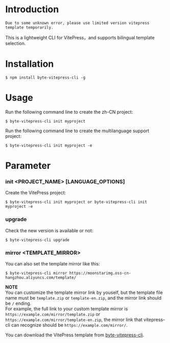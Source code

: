 # Introduction

`Due to some unknown error, please use limited version vitepress template temporarily.`

This is a lightweight CLI for VitePress，and supports bilingual template selection.

# Installation
```
$ npm install byte-vitepress-cli -g
```
# Usage
Run the following command line to create the zh-CN project:
```
$ byte-vitepress-cli init myproject
```
Run the following command line to create the multilanguage support project:
```
$ byte-vitepress-cli init myproject -e
```

# Parameter
### init <PROJECT_NAME> [LANGUAGE_OPTIONS]
Create the VitePress project:
```
$ byte-vitepress-cli init myproject or byte-vitepress-cli init myproject -e
```

### upgrade
Check the new version is available or not:
```
$ byte-vitepress-cli upgrade
```

### mirror <TEMPLATE_MIRROR>
You can also set the template mirror like this:
```
$ byte-vitepress-cli mirror https://moonstarimg.oss-cn-hangzhou.aliyuncs.com/template/
```
**NOTE**  
You can customize the template mirror link by youself, but the template file name must be `template.zip` or `template-en.zip`, and the mirror link should be `/` ending.  
For example, the full link to your custom template mirror is `https://example.com/mirror/template.zip` or `https://example.com/mirror/template-en.zip`, the mirror link that vitepress-cli can recognize should be `https://example.com/mirror/`.  

You can download the VitePress template from [byte-vitepress-cli](https://github.com/YoungX99/byte-vitepress-cli). 


